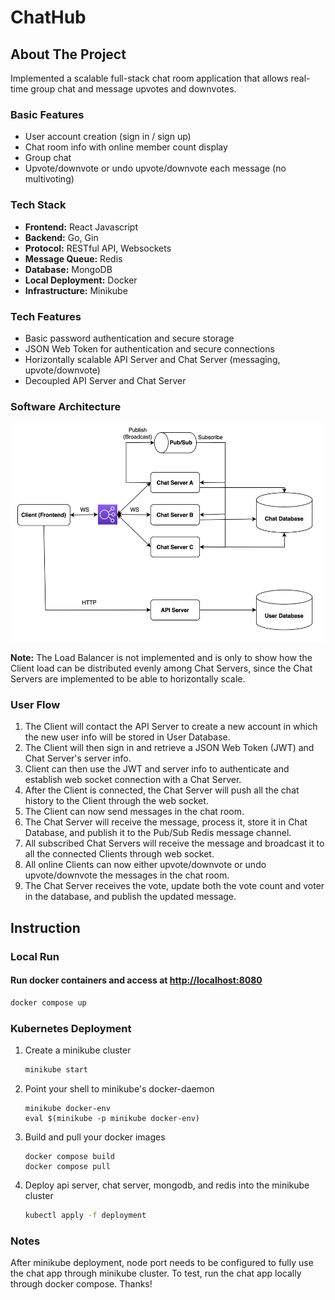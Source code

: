 # ChatHub

## About The Project
Implemented a scalable full-stack chat room application that allows real-time group chat and message upvotes and downvotes.

### Basic Features
* User account creation (sign in / sign up)
* Chat room info with online member count display
* Group chat
* Upvote/downvote or undo upvote/downvote each message (no multivoting)

### Tech Stack
* **Frontend:** React Javascript
* **Backend:** Go, Gin
* **Protocol:** RESTful API, Websockets
* **Message Queue:** Redis
* **Database:** MongoDB
* **Local Deployment:** Docker
* **Infrastructure:** Minikube

### Tech Features
* Basic password authentication and secure storage
* JSON Web Token for authentication and secure connections
* Horizontally scalable API Server and Chat Server (messaging, upvote/downvote)
* Decoupled API Server and Chat Server

### Software Architecture

<p align="center"> 
    <img src="images/system.png"  width="550" height="350">
</p>

**Note:** The Load Balancer is not implemented and is only to show how the Client load can be distributed evenly among Chat Servers, since the Chat Servers are implemented to be able to horizontally scale.

### User Flow
1. The Client will contact the API Server to create a new account in which the new user info will be stored in User Database.
2. The Client will then sign in and retrieve a JSON Web Token (JWT) and Chat Server's server info.
3. Client can then use the JWT and server info to authenticate and establish web socket connection with a Chat Server. 
4. After the Client is connected, the Chat Server will push all the chat history to the Client through the web socket.
5. The Client can now send messages in the chat room.
6. The Chat Server will receive the message, process it, store it in Chat Database, and publish it to the Pub/Sub Redis message channel.
7. All subscribed Chat Servers will receive the message and broadcast it to all the connected Clients through web socket.
8. All online Clients can now either upvote/downvote or undo upvote/downvote the messages in the chat room. 
9. The Chat Server receives the vote, update both the vote count and voter in the database, and publish the updated message.

## Instruction
### Local Run

#### Run docker containers and access at [http://localhost:8080](http://localhost:8080)

```sh
docker compose up
```
### Kubernetes Deployment
1. Create a minikube cluster
   ```sh
   minikube start
   ```
2. Point your shell to minikube's docker-daemon
    ```
    minikube docker-env
    eval $(minikube -p minikube docker-env)
    ```

3. Build and pull your docker images
   ```
   docker compose build
   docker compose pull
   ```
4. Deploy api server, chat server, mongodb, and redis into the minikube cluster
    ```sh
    kubectl apply -f deployment
    ```

### Notes
After minikube deployment, node port needs to be configured to fully use the chat app through minikube cluster. To test, run the chat app locally through docker compose. Thanks!